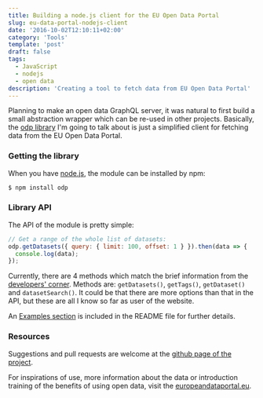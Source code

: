 ```yaml
---
title: Building a node.js client for the EU Open Data Portal
slug: eu-data-portal-nodejs-client
date: '2016-10-02T12:10:11+02:00'
category: 'Tools'
template: 'post'
draft: false
tags:
  - JavaScript
  - nodejs
  - open data
description: 'Creating a tool to fetch data from EU Open Data Portal'
---
```


Planning to make an open data GraphQL server, it was natural to first build a small abstraction wrapper which can be re-used in other projects. Basically, the [odp library][1] I'm going to talk about is just a simplified client for fetching data from the EU Open Data Portal.

### Getting the library

When you have [node.js][2], the module can be installed by npm:

```bash
$ npm install odp
```

### Library API

The API of the module is pretty simple:

```js
// Get a range of the whole list of datasets:
odp.getDatasets({ query: { limit: 100, offset: 1 } }).then(data => {
  console.log(data);
});
```

Currently, there are 4 methods which match the brief information from the [developers' corner][3]. Methods are: `getDatasets()`, `getTags()`, `getDataset()` and `datasetSearch()`. It could be that there are more options than that in the API, but these are all I know so far as user of the website.

An [Examples section][4] is included in the README file for further details.

### Resources

Suggestions and pull requests are welcome at the [github page of the project][5].

For inspirations of use, more information about the data or introduction training of the benefits of using open data, visit the [europeandataportal.eu][6].

[1]: https://www.npmjs.com/package/odp
[2]: https://nodejs.org/en/
[3]: https://data.europa.eu/euodp/en/developerscorner
[4]: https://github.com/kalinchernev/odp/blob/master/README.md#examples
[5]: https://github.com/kalinchernev/odp
[6]: https://www.europeandataportal.eu/
